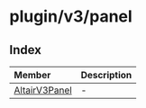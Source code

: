 # plugin/v3/panel

## Index

| Member | Description |
| :------ | :------ |
| [AltairV3Panel](classes/AltairV3Panel.md) | - |
